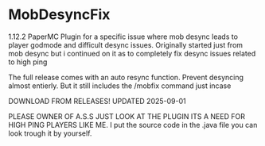 # MobDesyncFix
1.12.2 PaperMC Plugin for a specific issue where mob desync leads to player godmode and difficult desync issues.
Originally started just from mob desync but i continued on it as to completely fix desync issues related to high ping

The full release comes with an auto resync function. Prevent desyncing almost entierly. But it still includes the /mobfix command just incase

DOWNLOAD FROM RELEASES!
UPDATED 2025-09-01


PLEASE OWNER OF A.S.S JUST LOOK AT THE PLUGIN ITS A NEED FOR HIGH PING PLAYERS LIKE ME.
I put the source code in the .java file you can look trough it by yourself.
